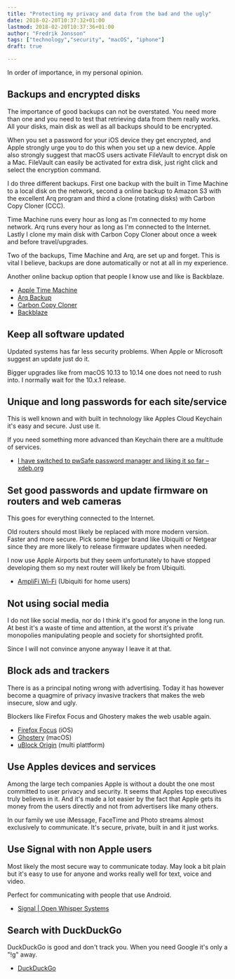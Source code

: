 ```yaml
---
title: "Protecting my privacy and data from the bad and the ugly"
date: 2018-02-20T10:37:32+01:00
lastmod: 2018-02-20T10:37:36+01:00
author: "Fredrik Jonsson"
tags: ["technology","security", "macOS", "iphone"]
draft: true

---
```


In order of importance, in my personal opinion.

## Backups and encrypted disks

The importance of good backups can not be overstated. You need more than one and you need to test that retrieving data from them really works. All your disks, main disk as well as all backups should to be encrypted.

When you set a password for your iOS device they get encrypted, and Apple strongly urge you to do this when you set up a new device. Apple also strongly suggest that macOS users activate FileVault to encrypt disk on a Mac. FileVault can easily be activated for extra disk, just right click and select the encryption command.

I do three different backups. First one backup with the built in Time Machine to a local disk on the network, second a online backup to Amazon S3 with the excellent Arq program and third a clone (rotating disks) with Carbon Copy Cloner (CCC).

Time Machine runs every hour as long as I'm connected to my home network. Arq runs every hour as long as I'm connected to the Internet. Lastly I clone my main disk with Carbon Copy Cloner about once a week and before travel/upgrades.

Two of the backups, Time Machine and Arq, are set up and forget. This is vital I believe, backups are done automatically or not at all in my experience.

Another online backup option that people I know use and like is Backblaze.

* [Apple Time Machine](https://support.apple.com/en-us/HT201250)
* [Arq Backup](https://www.arqbackup.com/)
* [Carbon Copy Cloner](https://bombich.com/)
* [Backblaze](https://www.backblaze.com/)

## Keep all software updated

Updated systems has far less security problems. When Apple or Microsoft suggest an update just do it.

Bigger upgrades like from macOS 10.13 to 10.14 one does not need to rush into. I normally wait for the 10.x.1 release.

## Unique and long passwords for each site/service

This is well known and with built in technology like Apples Cloud Keychain it's easy and secure. Just use it.

If you need something more advanced than Keychain there are a multitude of services.

* [I have switched to pwSafe password manager and liking it so far – xdeb.org](/post/2016/01/20/i-have-switched-to-pwsafe-password-manager-and-liking-it-so-far/)

## Set good passwords and update firmware on routers and web cameras

This goes for everything connected to the Internet.

Old routers should most likely be replaced with more modern version. Faster and more secure. Pick some bigger brand like Ubiquiti or Netgear since they are more likely to release firmware updates when needed.

I now use Apple Airports but they seem unfortunately to have stopped developing them so my next router will likely be from Ubiquiti.

* [AmpliFi Wi-Fi](https://www.amplifi.com/) (Ubiquiti for home users)

## Not using social media

I do not like social media, nor do I think it's good for anyone in the long run. At best it's a waste of time and attention, at the worst it's private monopolies manipulating people and society for shortsighted profit.

Since I will not convince anyone anyway I leave it at that.

## Block ads and trackers

There is as a principal noting wrong with advertising. Today it has however become a quagmire of privacy invasive trackers that makes the web insecure, slow and ugly.

Blockers like Firefox Focus and Ghostery makes the web usable again.

* [Firefox Focus](https://support.mozilla.org/en-US/kb/focus) (iOS)
* [Ghostery](https://www.ghostery.com/) (macOS)
* [uBlock Origin](https://github.com/gorhill/uBlock) (multi plattform)

## Use Apples devices and services

Among the large tech companies Apple is without a doubt the one most committed to user privacy and security. It seems that Apples top executives truly believes in it. And it's made a lot easier by the fact that Apple gets its money from the users directly and not from advertisers like many others.

In our family we use iMessage, FaceTime and Photo streams almost exclusively to communicate. It's secure, private, built in and it just works.

## Use Signal with non Apple users

Most likely the most secure way to communicate today. May look a bit plain but it's easy to use for anyone and works really well for text, voice and video.

Perfect for communicating with people that use Android.

* [Signal | Open Whisper Systems](https://whispersystems.org/)

## Search with DuckDuckGo

DuckDuckGo is good and don't track you. When you need Google it's only a "!g" away.

* [DuckDuckGo](https://duckduckgo.com/)

